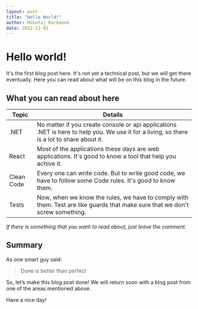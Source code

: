 ```yaml
---
layout: post
title: "Hello World!"
author: Mikołaj Korbanek
date: 2022-11-01
---
```


# Hello world! 

It's the first blog post here. It's not yet a technical post, but we will get there eventually.
Here you can read about what will be on this blog in the future.

## What you can read about here 

| Topic | Details |
| ----- | ------- |
| .NET  | No matter if you create console or api applications .NET is here to help you. We use it for a living, so there is a lot to share about it. |
| React  | Most of the applications these days are web applications. It's good to know a tool that help you achive it. |
| Clean Code  | Every one can write code. But to write good code, we have to follow some Code rules. It's good to know them. |
| Tests | Now, when we know the rules, we have to comply with them. Test are like guards that make sure that we don't screw something. |

*If there is something that you want to read about, just leave the comment.*

## Summary

As one smart guy said:
> Done is better than perfect

So, let’s make this blog post done! We will return soon with a blog post from one of the areas mentioned above. 

Have a nice day!